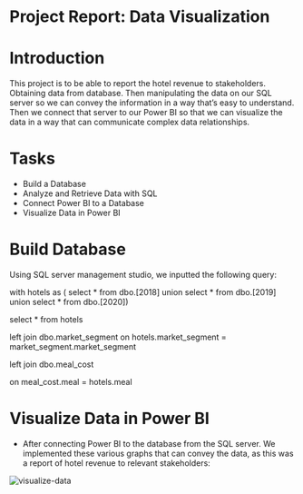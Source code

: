# Project Report: Data Visualization
# Introduction
This project is to be able to report the hotel revenue to stakeholders. Obtaining data from database. Then manipulating the data on our SQL server so we can convey the information in a way that’s easy to understand. Then we connect that server to our Power BI so that we can visualize the data in a way that can communicate complex data relationships.

# Tasks
- Build a Database 
- Analyze and Retrieve Data with SQL 
- Connect Power BI to a Database 
- Visualize Data in Power BI

# Build Database
Using SQL server management studio, we inputted the following query:

with hotels as (
select * from dbo.[2018]
union
select * from dbo.[2019] 
union
select * from dbo.[2020]) 

select * from hotels

left join dbo.market_segment
on hotels.market_segment = market_segment.market_segment

left join dbo.meal_cost

on meal_cost.meal = hotels.meal

# Visualize Data in Power BI
- After connecting Power BI to the database from the SQL server.
We implemented these various graphs that can convey the data, as this was a report of hotel revenue to relevant stakeholders:

![visualize-data](https://user-images.githubusercontent.com/78631693/236514265-32fcffcf-00f8-4ac3-a533-356a786dfbfe.PNG)
